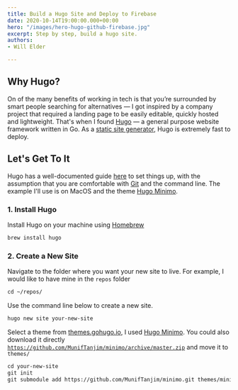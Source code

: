```yaml
---
title: Build a Hugo Site and Deploy to Firebase
date: 2020-10-14T19:00:00.000+00:00
hero: "/images/hero-hugo-github-firebase.jpg"
excerpt: Step by step, build a hugo site.
authors:
- Will Elder

---
```

## Why Hugo?

On of the many benefits of working in tech is that you’re surrounded by smart people searching for alternatives — I got inspired by a company project that required a landing page to be easily editable, quickly hosted and lightweight. That's when I found [Hugo](https://gohugo.io/) — a general purpose website framework written in Go. As a [static site generator](https://gohugo.io/about/benefits/), Hugo is extremely fast to deploy.

## Let's Get To It

Hugo has a well-documented guide [here](https://gohugo.io/getting-started/quick-start/) to set things up, with the assumption that you are comfortable with [Git](https://git-scm.com/) and the command line. The example I'll use is on MacOS and the theme [Hugo ](https://themes.gohugo.io/minimo/)[Minimo](https://themes.gohugo.io/minimo/ "https://themes.gohugo.io/minimo/").

### 1. Install Hugo

Install Hugo on your machine using [Homebrew](https://brew.sh/)

```html
brew install hugo
```

### 2. Create a New Site

Navigate to the folder where you want your new site to live. For example, I would like to have mine in the `repos` folder

```html
cd ~/repos/
```

Use the command line below to create a new site.

```html
hugo new site your-new-site
```

Select a theme from [themes.gohugo.io](https://themes.gohugo.io/), I used [Hugo ](https://themes.gohugo.io/minimo/)[Minimo](https://themes.gohugo.io/minimo/ "https://themes.gohugo.io/minimo/"). You could also download it directly [`https://github.com/MunifTanjim/minimo/archive/master.zip`](https://github.com/MunifTanjim/minimo/archive/master.zip "https://github.com/MunifTanjim/minimo/archive/master.zip") and move it to `themes/`

```html
cd your-new-site
git init
git submodule add https://github.com/MunifTanjim/minimo.git themes/minimo
```